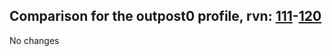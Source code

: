 ## Comparison for the outpost0 profile, rvn: [111](https://github.com/PRO100KatYT/FortniteProfileRevisions/tree/main/profiles/outpost0/111%20outpost0.json)-[120](https://github.com/PRO100KatYT/FortniteProfileRevisions/tree/main/profiles/outpost0/120%20outpost0.json)

No changes
